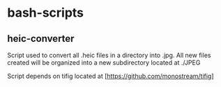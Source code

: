# bash-scripts

## heic-converter
Script used to convert all .heic files in a directory into .jpg.  All new files created will be organized into a new subdirectory located at ./JPEG

Script depends on tifig located at [https://github.com/monostream/tifig]
